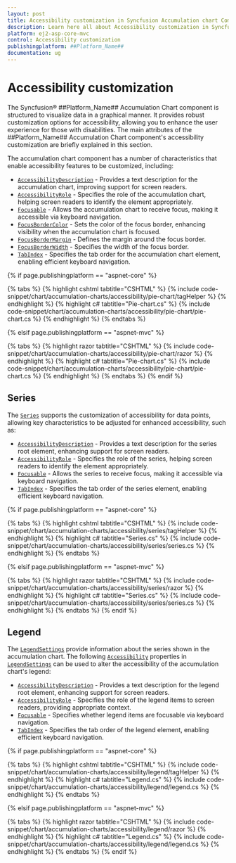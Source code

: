 ```yaml
---
layout: post
title: Accessibility customization in Syncfusion Accumulation chart Component
description: Learn here all about Accessibility customization in Syncfusion ASP MVC Accumulation Chart component of Syncfusion Essential JS 2 and more.
platform: ej2-asp-core-mvc
control: Accessibility customization
publishingplatform: ##Platform_Name##
documentation: ug
---
```



# Accessibility customization

The Syncfusion® ##Platform_Name## Accumulation Chart component is structured to visualize data in a graphical manner. It provides robust customization options for accessibility, allowing you to enhance the user experience for those with disabilities. The main attributes of the ##Platform_Name## Accumulation Chart component's accessibility customization are briefly explained in this section.

The accumulation chart component has a number of characteristics that enable accessibility features to be customized, including:

* [`AccessibilityDescription`](https://help.syncfusion.com/cr/aspnetmvc-js2/Syncfusion.EJ2.Charts.AccumulationChartAccessibility.html#Syncfusion_EJ2_Charts_AccumulationChartAccessibility_AccessibilityDescription) - Provides a text description for the accumulation chart, improving support for screen readers.
* [`AccessibilityRole`](https://help.syncfusion.com/cr/aspnetmvc-js2/Syncfusion.EJ2.Charts.AccumulationChartAccessibility.html#Syncfusion_EJ2_Charts_AccumulationChartAccessibility_AccessibilityRole) - Specifies the role of the accumulation chart, helping screen readers to identify the element appropriately.
* [`Focusable`](https://help.syncfusion.com/cr/aspnetmvc-js2/Syncfusion.EJ2.Charts.AccumulationChartAccessibility.html#Syncfusion_EJ2_Charts_AccumulationChartAccessibility_Focusable) - Allows the accumulation chart to receive focus, making it accessible via keyboard navigation.
* [`FocusBorderColor`](https://help.syncfusion.com/cr/aspnetmvc-js2/Syncfusion.EJ2.Charts.AccumulationChart.html#Syncfusion_EJ2_Charts_AccumulationChart_FocusBorderColor) - Sets the color of the focus border, enhancing visibility when the accumulation chart is focused.
* [`FocusBorderMargin`](https://help.syncfusion.com/cr/aspnetmvc-js2/Syncfusion.EJ2.Charts.AccumulationChart.html#Syncfusion_EJ2_Charts_AccumulationChart_FocusBorderMargin) - Defines the margin around the focus border.
* [`FocusBorderWidth`](https://help.syncfusion.com/cr/aspnetmvc-js2/Syncfusion.EJ2.Charts.AccumulationChart.html#Syncfusion_EJ2_Charts_AccumulationChart_FocusBorderWidth) - Specifies the width of the focus border.
* [`TabIndex`](https://help.syncfusion.com/cr/aspnetmvc-js2/Syncfusion.EJ2.Charts.AccumulationChartAccessibility.html#Syncfusion_EJ2_Charts_AccumulationChartAccessibility_TabIndex) - Specifies the tab order for the accumulation chart element, enabling efficient keyboard navigation.

{% if page.publishingplatform == "aspnet-core" %}

{% tabs %}
{% highlight cshtml tabtitle="CSHTML" %}
{% include code-snippet/chart/accumulation-charts/accessibility/pie-chart/tagHelper %}
{% endhighlight %}
{% highlight c# tabtitle="Pie-chart.cs" %}
{% include code-snippet/chart/accumulation-charts/accessibility/pie-chart/pie-chart.cs %}
{% endhighlight %}
{% endtabs %}

{% elsif page.publishingplatform == "aspnet-mvc" %}

{% tabs %}
{% highlight razor tabtitle="CSHTML" %}
{% include code-snippet/chart/accumulation-charts/accessibility/pie-chart/razor %}
{% endhighlight %}
{% highlight c# tabtitle="Pie-chart.cs" %}
{% include code-snippet/chart/accumulation-charts/accessibility/pie-chart/pie-chart.cs %}
{% endhighlight %}
{% endtabs %}
{% endif %}

## Series

The [`Series`](https://help.syncfusion.com/cr/aspnetmvc-js2/Syncfusion.EJ2.Charts.AccumulationChart.html#Syncfusion_EJ2_Charts_AccumulationChart_Series) supports the customization of accessibility for data points, allowing key characteristics to be adjusted for enhanced accessibility, such as:

* [`AccessibilityDescription`](https://help.syncfusion.com/cr/aspnetmvc-js2/Syncfusion.EJ2.Charts.AccumulationChartAccessibility.html#Syncfusion_EJ2_Charts_AccumulationChartAccessibility_AccessibilityDescription) - Provides a text description for the series root element, enhancing support for screen readers.
* [`AccessibilityRole`](https://help.syncfusion.com/cr/aspnetmvc-js2/Syncfusion.EJ2.Charts.AccumulationChartAccessibility.html#Syncfusion_EJ2_Charts_AccumulationChartAccessibility_AccessibilityRole) - Specifies the role of the series, helping screen readers to identify the element appropriately.
* [`Focusable`](https://help.syncfusion.com/cr/aspnetmvc-js2/Syncfusion.EJ2.Charts.AccumulationChartAccessibility.html#Syncfusion_EJ2_Charts_AccumulationChartAccessibility_Focusable) - Allows the series to receive focus, making it accessible via keyboard navigation.
* [`TabIndex`](https://help.syncfusion.com/cr/aspnetmvc-js2/Syncfusion.EJ2.Charts.AccumulationChartAccessibility.html#Syncfusion_EJ2_Charts_AccumulationChartAccessibility_TabIndex) - Specifies the tab order of the series element, enabling efficient keyboard navigation.

{% if page.publishingplatform == "aspnet-core" %}

{% tabs %}
{% highlight cshtml tabtitle="CSHTML" %}
{% include code-snippet/chart/accumulation-charts/accessibility/series/tagHelper %}
{% endhighlight %}
{% highlight c# tabtitle="Series.cs" %}
{% include code-snippet/chart/accumulation-charts/accessibility/series/series.cs %}
{% endhighlight %}
{% endtabs %}

{% elsif page.publishingplatform == "aspnet-mvc" %}

{% tabs %}
{% highlight razor tabtitle="CSHTML" %}
{% include code-snippet/chart/accumulation-charts/accessibility/series/razor %}
{% endhighlight %}
{% highlight c# tabtitle="Series.cs" %}
{% include code-snippet/chart/accumulation-charts/accessibility/series/series.cs %}
{% endhighlight %}
{% endtabs %}
{% endif %}

## Legend

The [`LegendSettings`](https://help.syncfusion.com/cr/aspnetmvc-js2/Syncfusion.EJ2.Charts.AccumulationChart.html#Syncfusion_EJ2_Charts_AccumulationChart_LegendSettings) provide information about the series shown in the accumulation chart. The following [`Accessibility`](https://help.syncfusion.com/cr/aspnetmvc-js2/Syncfusion.EJ2.Charts.AccumulationChartLegendSettings.html#Syncfusion_EJ2_Charts_AccumulationChartLegendSettings_Accessibility) properties in [`LegendSettings`](https://help.syncfusion.com/cr/aspnetmvc-js2/Syncfusion.EJ2.Charts.AccumulationChart.html#Syncfusion_EJ2_Charts_AccumulationChart_LegendSettings) can be used to alter the accessibility of the accumulation chart's legend:

* [`AccessibilityDescription`](https://help.syncfusion.com/cr/aspnetmvc-js2/Syncfusion.EJ2.Charts.AccumulationChartAccessibility.html#Syncfusion_EJ2_Charts_AccumulationChartAccessibility_AccessibilityDescription) - Provides a text description for the legend root element, enhancing support for screen readers.
* [`AccessibilityRole`](https://help.syncfusion.com/cr/aspnetmvc-js2/Syncfusion.EJ2.Charts.AccumulationChartAccessibility.html#Syncfusion_EJ2_Charts_AccumulationChartAccessibility_AccessibilityRole) - Specifies the role of the legend items to screen readers, providing appropriate context.
* [`Focusable`](https://help.syncfusion.com/cr/aspnetmvc-js2/Syncfusion.EJ2.Charts.AccumulationChartAccessibility.html#Syncfusion_EJ2_Charts_AccumulationChartAccessibility_Focusable) - Specifies whether legend items are focusable via keyboard navigation.
* [`TabIndex`](https://help.syncfusion.com/cr/aspnetmvc-js2/Syncfusion.EJ2.Charts.AccumulationChartAccessibility.html#Syncfusion_EJ2_Charts_AccumulationChartAccessibility_TabIndex) - Specifies the tab order of the legend element, enabling efficient keyboard navigation.

{% if page.publishingplatform == "aspnet-core" %}

{% tabs %}
{% highlight cshtml tabtitle="CSHTML" %}
{% include code-snippet/chart/accumulation-charts/accessibility/legend/tagHelper %}
{% endhighlight %}
{% highlight c# tabtitle="Legend.cs" %}
{% include code-snippet/chart/accumulation-charts/accessibility/legend/legend.cs %}
{% endhighlight %}
{% endtabs %}

{% elsif page.publishingplatform == "aspnet-mvc" %}

{% tabs %}
{% highlight razor tabtitle="CSHTML" %}
{% include code-snippet/chart/accumulation-charts/accessibility/legend/razor %}
{% endhighlight %}
{% highlight c# tabtitle="Legend.cs" %}
{% include code-snippet/chart/accumulation-charts/accessibility/legend/legend.cs %}
{% endhighlight %}
{% endtabs %}
{% endif %}